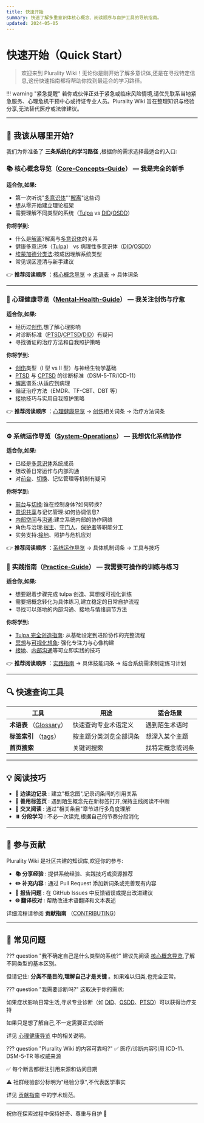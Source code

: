 ```yaml
---
title: 快速开始
summary: 快速了解多重意识体核心概念、阅读顺序与自护工具的导航指南。
updated: 2024-05-05
---
```


# 快速开始（Quick Start）

> 欢迎来到 Plurality Wiki！无论你是刚开始了解多意识体,还是在寻找特定信息,这份快速指南都将帮助你找到最适合的学习路径。

!!! warning "紧急提醒"
若你或伙伴正处于紧急或临床风险情境,请优先联系当地紧急服务、心理危机干预中心或持证专业人员。Plurality Wiki 旨在整理知识与经验分享,无法替代医疗或法律建议。

---

## 🎯 我该从哪里开始?

我们为你准备了 **三条系统化的学习路径** ,根据你的需求选择最适合的入口:

### 📚 **核心概念导览（[Core-Concepts-Guide](entries/Core-Concepts-Guide.md)）** — 我是完全的新手

**适合你,如果:**

- 第一次听说"[多意识体](entries/Plurality.md)""[解离](entries/Dissociation.md)"这些词
- 想从零开始建立理论框架
- 需要理解不同类型的系统（[Tulpa](entries/Tulpa.md) vs [DID](entries/DID.md)/[OSDD](entries/OSDD.md)）

**你将学到:**

- 什么是[解离](entries/Dissociation.md)?解离与[多意识体](entries/Plurality.md)的关系
- 健康多意识体（[Tulpa](entries/Tulpa.md)） vs 病理性多意识体（[DID](entries/DID.md)/[OSDD](entries/OSDD.md)）
- [埃蒙加德分类法](entries/Emmengard-Classification.md):按成因理解系统类型
- 常见误区澄清与新手建议

👉 **推荐阅读顺序** ：[核心概念导览](entries/Core-Concepts-Guide.md) → [术语表](Glossary.md) → 具体词条

---

### 💚 **心理健康导览（[Mental-Health-Guide](entries/Mental-Health-Guide.md)）** — 我关注创伤与疗愈

**适合你,如果:**

- 经历过[创伤](entries/Trauma.md),想了解心理影响
- 对诊断标准（[PTSD](entries/PTSD.md)/[CPTSD](entries/CPTSD.md)/[DID](entries/DID.md)）有疑问
- 寻找循证的治疗方法和自我照护策略

**你将学到:**

- [创伤](entries/Trauma.md)类型（I 型 vs II 型）与神经生物学基础
- [PTSD](entries/PTSD.md) 与 [CPTSD](entries/CPTSD.md) 的诊断标准（DSM-5-TR/ICD-11）
- [解离](entries/Dissociation.md)谱系:从适应到病理
- 循证治疗方法（EMDR、TF-CBT、DBT 等）
- [接地](entries/Grounding.md)技巧与实用自我照护策略

👉 **推荐阅读顺序** ：[心理健康导览](entries/Mental-Health-Guide.md) → [创伤](entries/Trauma.md)相关词条 → 治疗方法词条

---

### ⚙️ **系统运作导览（[System-Operations](System-Operations.md)）** — 我想优化系统协作

**适合你,如果:**

- 已经是[多意识体](entries/Plurality.md)系统成员
- 想改善日常运作与内部沟通
- 对[前台](entries/Front-Fronting.md)、[切换](entries/Switch.md)、记忆管理等机制有疑问

**你将学到:**

- [前台](entries/Front-Fronting.md)与[切换](entries/Switch.md):谁在控制身体?如何转换?
- [意识共享](entries/Co-Consciousness.md)与记忆管理:如何协调信息?
- [内部空间](entries/Headspace-Inner-World.md)与[沟通](entries/Internal-Communication.md):建立系统内部的协作网络
- 角色与治理:[宿主](entries/Host.md)、[守门人](entries/Gatekeeper.md)、[保护者](entries/Protector.md)等职能分工
- 实务支持:[接地](entries/Grounding.md)、照护与危机应对

👉 **推荐阅读顺序** ：[系统运作导览](System-Operations.md) → 具体机制词条 → 工具与技巧

### 🧰 **实践指南（[Practice-Guide](Practice-Guide.md)）** — 我需要可操作的训练与练习

**适合你,如果:**

- 想要跟着步骤完成 tulpa 创造、冥想或可视化训练
- 需要把概念转化为具体练习,建立稳定的日常自护流程
- 寻找可以落地的内部沟通、接地与情绪调节方法

**你将学到:**

- [Tulpa 完全创造指南](entries/Tulpa-Guide.md): 从基础设定到进阶协作的完整流程
- [冥想](entries/Meditation.md)与[可视化想象](entries/Visualization-Imagination.md): 强化专注力与心像构建
- [接地](entries/Grounding.md)、[内部沟通](entries/Internal-Communication.md)等可立即实践的技巧

👉 **推荐阅读顺序** ：[实践指南](Practice-Guide.md) → 具体技能词条 → 结合系统需求制定练习计划

---

## 🔍 快速查询工具

| 工具                                     | 用途                   | 适合场景         |
| ---------------------------------------- | ---------------------- | ---------------- |
| **术语表** （[Glossary](Glossary.md)）    | 快速查询专业术语定义   | 遇到陌生术语时   |
| **标签索引** （[tags](tags.md)）          | 按主题分类浏览全部词条 | 想深入某个主题   |
| **首页搜索** | 关键词搜索             | 找特定概念或词条 |

---

## 💡 阅读技巧

- **📝 边读边记录** : 建立"概念图",记录词条间的引用关系
- **🔖 善用标签页** : 遇到陌生概念先在新标签打开,保持主线阅读不中断
- **🔄 交叉阅读** : 通过"相关条目"章节进行多角度理解
- **⏸️ 分段学习** : 不必一次读完,根据自己的节奏分段消化

---

## 🤝 参与贡献

Plurality Wiki 是社区共建的知识库,欢迎你的参与:

- **📚 分享经验** : 提供系统经验、实践技巧或资源推荐
- **✏️ 补充内容** : 通过 Pull Request 添加新词条或完善现有内容
- **🐛 报告问题** : 在 GitHub Issues 中反馈错误或提出改进建议
- **🌐 翻译校对** : 帮助改进术语翻译和文本表述

详细流程请参阅 **贡献指南** （[CONTRIBUTING](CONTRIBUTING.md)）

---

## 📌 常见问题

??? question "我不确定自己是什么类型的系统?"
  建议先阅读 [核心概念导览](entries/Core-Concepts-Guide.md),了解不同类型的基本区别。

  但请记住: **分类不是目的,理解自己才是关键** 。如果难以归类,也完全正常。

??? question "我需要诊断吗?"
这取决于你的需求:

  如果症状影响日常生活,寻求专业诊断（如 [DID](entries/DID.md)、[OSDD](entries/OSDD.md)、[PTSD](entries/PTSD.md)）可以获得治疗支持

  如果只是想了解自己,不一定需要正式诊断

  详见 [心理健康导览](entries/Mental-Health-Guide.md) 中的相关说明。

??? question "Plurality Wiki 的内容可靠吗?"
  ✅ 医疗/诊断内容引用 ICD-11、DSM-5-TR 等权威来源

  ✅ 每个断言都标注引用来源和访问日期

  ⚠️ 社群经验部分标明为"经验分享",不代表医学事实

  详见 [贡献指南](CONTRIBUTING.md) 中的学术规范。

---

祝你在探索过程中保持好奇、尊重与自护 💙
